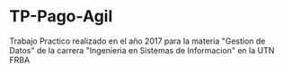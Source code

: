 # TP-Pago-Agil
Trabajo Practico realizado en el año 2017 para la materia "Gestion de Datos" de la carrera "Ingenieria en Sistemas de Informacion" en la UTN FRBA
